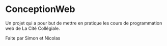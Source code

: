# ConceptionWeb

Un projet qui a pour but de mettre en pratique les cours de programmation web de La Cité Collégiale.

Faite par Simon et Nicolas
